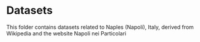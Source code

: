 # Datasets

This folder contains datasets related to Naples (Napoli), Italy, derived from Wikipedia and the website Napoli nei Particolari


